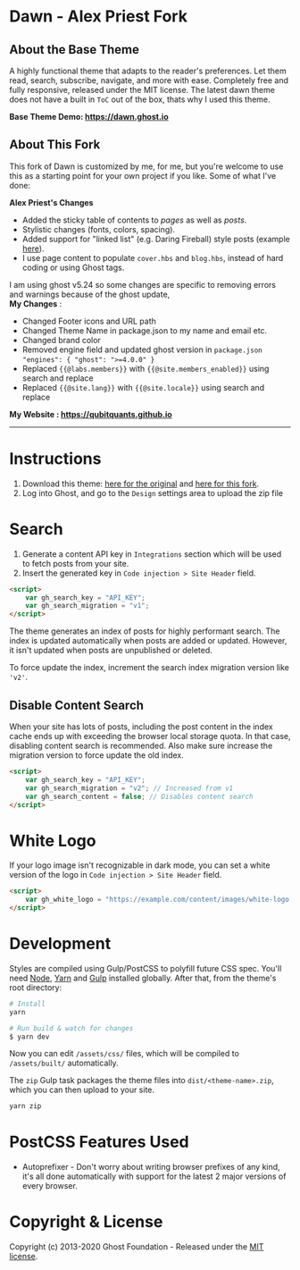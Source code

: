 # Dawn - Alex Priest Fork

## About the Base Theme

A highly functional theme that adapts to the reader's preferences. Let them read, search, subscribe, navigate, and more with ease. Completely free and fully responsive, released under the MIT license. The latest dawn theme does not have a built in `ToC` out of the box, thats why I used this theme.

**Base Theme Demo: https://dawn.ghost.io**

## About This Fork

This fork of Dawn is customized by me, for me, but you're welcome to use this as a starting point for your own project if you like. Some of what I've done:

**Alex Priest's Changes**
-   Added the sticky table of contents to _pages_ as well as _posts_.
-   Stylistic changes (fonts, colors, spacing).
-   Added support for "linked list" (e.g. Daring Fireball) style posts (example [here](https://alexpriest.com/blog/2020/04/21/a-speck-of-dust/)).
-   I use page content to populate `cover.hbs` and `blog.hbs`, instead of hard coding or using Ghost tags.

I am using ghost v5.24 so some changes are specific to removing errors and warnings because of the ghost update,  <br>
**My Changes** :
-   Changed Footer icons and URL path
-   Changed Theme Name in package.json to my name and email etc.
-   Changed brand color
-   Removed engine field and updated ghost version in `package.json`  ```"engines": { "ghost": ">=4.0.0" }```
-   Replaced `{{@labs.members}}` with `{{@site.members_enabled}}` using search and replace
-   Replaced `{{@site.lang}}` with `{{@site.locale}}` using search and replace

**My Website : https://qubitquants.github.io**

---

# Instructions

1. Download this theme: [here for the original](https://github.com/TryGhost/Dawn/archive/master.zip) and [here for this fork](https://github.com/qubitquants/dawn_drk/archive/main.zip).
2. Log into Ghost, and go to the `Design` settings area to upload the zip file

# Search

1. Generate a content API key in `Integrations` section which will be used to fetch posts from your site.
2. Insert the generated key in `Code injection > Site Header` field.

```html
<script>
    var gh_search_key = "API_KEY";
    var gh_search_migration = "v1";
</script>
```

The theme generates an index of posts for highly performant search. The index is updated automatically when posts are added or updated. However, it isn't updated when posts are unpublished or deleted.

To force update the index, increment the search index migration version like `'v2'`.

## Disable Content Search

When your site has lots of posts, including the post content in the index cache ends up with exceeding the browser local storage quota. In that case, disabling content search is recommended. Also make sure increase the migration version to force update the old index.

```html
<script>
    var gh_search_key = "API_KEY";
    var gh_search_migration = "v2"; // Increased from v1
    var gh_search_content = false; // Disables content search
</script>
```

# White Logo

If your logo image isn't recognizable in dark mode, you can set a white version of the logo in `Code injection > Site Header` field.

```html
<script>
    var gh_white_logo = "https://example.com/content/images/white-logo.png";
</script>
```

# Development

Styles are compiled using Gulp/PostCSS to polyfill future CSS spec. You'll need [Node](https://nodejs.org/), [Yarn](https://yarnpkg.com/) and [Gulp](https://gulpjs.com) installed globally. After that, from the theme's root directory:

```bash
# Install
yarn

# Run build & watch for changes
$ yarn dev
```

Now you can edit `/assets/css/` files, which will be compiled to `/assets/built/` automatically.

The `zip` Gulp task packages the theme files into `dist/<theme-name>.zip`, which you can then upload to your site.

```bash
yarn zip
```

# PostCSS Features Used

-   Autoprefixer - Don't worry about writing browser prefixes of any kind, it's all done automatically with support for the latest 2 major versions of every browser.

# Copyright & License

Copyright (c) 2013-2020 Ghost Foundation - Released under the [MIT license](LICENSE).
